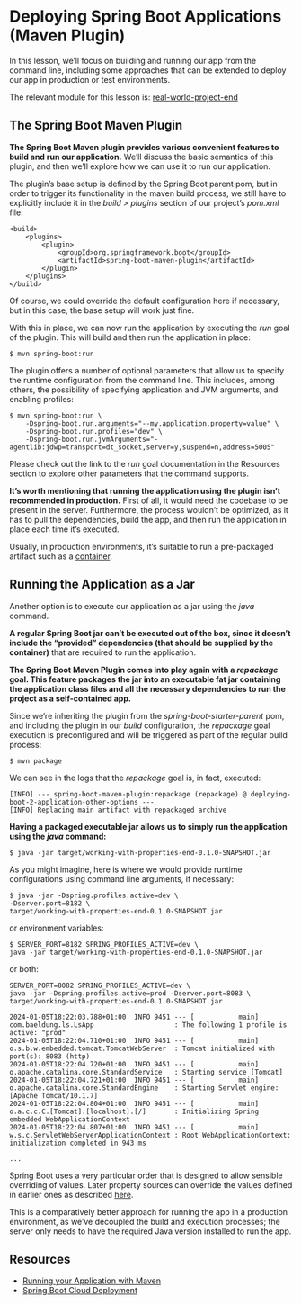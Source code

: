 # Deploying Spring Boot Applications (Maven Plugin)

In this lesson, we’ll focus on building and running our app from the command line, including some approaches that can be extended to deploy our app in production or test environments.

The relevant module for this lesson is: [real-world-project-end](../code/learn-spring-m1/real-world-project-end)

## The Spring Boot Maven Plugin

**The Spring Boot Maven plugin provides various convenient features to build and run our application.** We’ll discuss the basic semantics of this plugin, and then we’ll explore how we can use it to run our application.

The plugin’s base setup is defined by the Spring Boot parent pom, but in order to trigger its functionality in the maven build process, we still have to explicitly include it in the _build > plugins_ section of our project’s _pom.xml_ file:

```
<build>
    <plugins>
        <plugin>
            <groupId>org.springframework.boot</groupId>
            <artifactId>spring-boot-maven-plugin</artifactId>
        </plugin>
    </plugins>
</build>
```

Of course, we could override the default configuration here if necessary, but in this case, the base setup will work just fine.

With this in place, we can now run the application by executing the _run_ goal of the plugin. This will build and then run the application in place:

```
$ mvn spring-boot:run
```

The plugin offers a number of optional parameters that allow us to specify the runtime configuration from the command line. This includes, among others, the possibility of specifying application and JVM arguments, and enabling profiles:

```
$ mvn spring-boot:run \
    -Dspring-boot.run.arguments="--my.application.property=value" \
    -Dspring-boot.run.profiles="dev" \
    -Dspring-boot.run.jvmArguments="-agentlib:jdwp=transport=dt_socket,server=y,suspend=n,address=5005" 
```

Please check out the link to the _run_ goal documentation in the Resources section to explore other parameters that the command supports.

**It’s worth mentioning that running the application using the plugin isn’t recommended in production.** First of all, it would need the codebase to be present in the server. Furthermore, the process wouldn’t be optimized, as it has to pull the dependencies, build the app, and then run the application in place each time it’s executed.

Usually, in production environments, it’s suitable to run a pre-packaged artifact such as a [container](https://www.docker.com/resources/what-container/).

## Running the Application as a Jar

Another option is to execute our application as a jar using the _java_ command.

**A regular Spring Boot jar can’t be executed out of the box, since it doesn’t include the “provided” dependencies (that should be supplied by the container)** that are required to run the application.

**The Spring Boot Maven Plugin comes into play again with a _repackage_ goal. This feature packages the jar into an executable fat jar containing the application class files and all the necessary dependencies to run the project as a self-contained app.**

Since we’re inheriting the plugin from the _spring-boot-starter-parent_ pom, and including the plugin in our _build_ configuration, the _repackage_ goal execution is preconfigured and will be triggered as part of the regular build process:

```
$ mvn package
```

We can see in the logs that the _repackage_ goal is, in fact, executed:

```
[INFO] --- spring-boot-maven-plugin:repackage (repackage) @ deploying-boot-2-application-other-options ---
[INFO] Replacing main artifact with repackaged archive
```

**Having a packaged executable jar allows us to simply run the application using the _java_ command:**

```
$ java -jar target/working-with-properties-end-0.1.0-SNAPSHOT.jar
```

As you might imagine, here is where we would provide runtime configurations using command line arguments, if necessary:

```
$ java -jar -Dspring.profiles.active=dev \
-Dserver.port=8182 \
target/working-with-properties-end-0.1.0-SNAPSHOT.jar
```

or environment variables:

```
$ SERVER_PORT=8182 SPRING_PROFILES_ACTIVE=dev \
java -jar target/working-with-properties-end-0.1.0-SNAPSHOT.jar
```

or both:

```
SERVER_PORT=8082 SPRING_PROFILES_ACTIVE=dev \
java -jar -Dspring.profiles.active=prod -Dserver.port=8083 \
target/working-with-properties-end-0.1.0-SNAPSHOT.jar

2024-01-05T18:22:03.788+01:00  INFO 9451 --- [           main] com.baeldung.ls.LsApp                    : The following 1 profile is active: "prod"
2024-01-05T18:22:04.710+01:00  INFO 9451 --- [           main] o.s.b.w.embedded.tomcat.TomcatWebServer  : Tomcat initialized with port(s): 8083 (http)
2024-01-05T18:22:04.720+01:00  INFO 9451 --- [           main] o.apache.catalina.core.StandardService   : Starting service [Tomcat]
2024-01-05T18:22:04.721+01:00  INFO 9451 --- [           main] o.apache.catalina.core.StandardEngine    : Starting Servlet engine: [Apache Tomcat/10.1.7]
2024-01-05T18:22:04.804+01:00  INFO 9451 --- [           main] o.a.c.c.C.[Tomcat].[localhost].[/]       : Initializing Spring embedded WebApplicationContext
2024-01-05T18:22:04.807+01:00  INFO 9451 --- [           main] w.s.c.ServletWebServerApplicationContext : Root WebApplicationContext: initialization completed in 943 ms

...
```



Spring Boot uses a very particular order that is designed to allow sensible overriding of values. Later property sources can override the values defined in earlier ones as described [here](https://docs.spring.io/spring-boot/docs/current/reference/html/features.html#features.external-config).

This is a comparatively better approach for running the app in a production environment, as we’ve decoupled the build and execution processes; the server only needs to have the required Java version installed to run the app.

## Resources
- [Running your Application with Maven
  ](https://docs.spring.io/spring-boot/docs/current/maven-plugin/reference/htmlsingle/#run)
- [Spring Boot Cloud Deployment](https://docs.spring.io/spring-boot/docs/current/reference/html/deployment.html#deployment.cloud)
